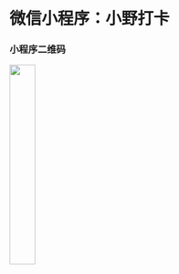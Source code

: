 # 微信小程序：小野打卡

### 小程序二维码
<img src="https://github.com/wangshiz/wangshizlocal/blob/master/image/slidecalendar/image1.png" width = "30%" height = "30%" div align=left />
